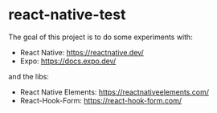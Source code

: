 # react-native-test

The goal of this project is to do some experiments with:

- React Native: https://reactnative.dev/
- Expo: https://docs.expo.dev/

and the libs:

- React Native Elements: https://reactnativeelements.com/ 
- React-Hook-Form: https://react-hook-form.com/
